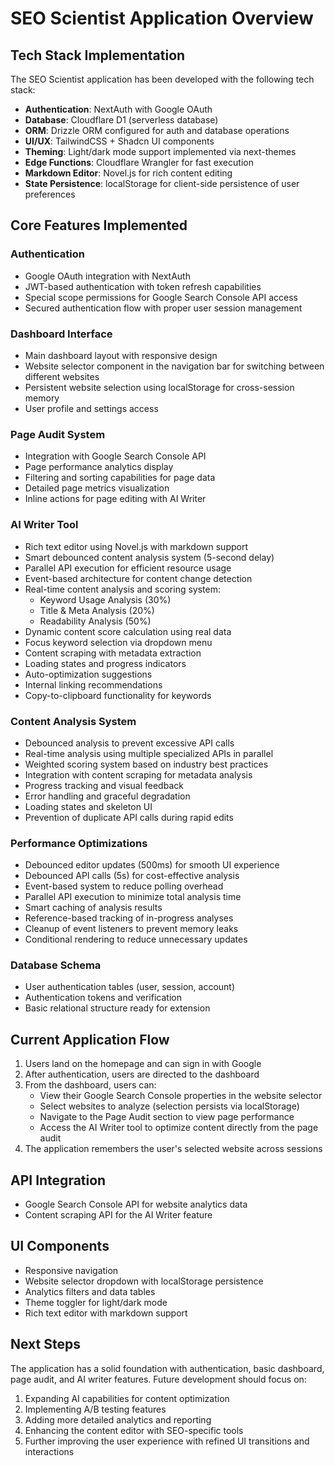 # SEO Scientist Application Overview

## Tech Stack Implementation

The SEO Scientist application has been developed with the following tech stack:

- **Authentication**: NextAuth with Google OAuth
- **Database**: Cloudflare D1 (serverless database)
- **ORM**: Drizzle ORM configured for auth and database operations
- **UI/UX**: TailwindCSS + Shadcn UI components
- **Theming**: Light/dark mode support implemented via next-themes
- **Edge Functions**: Cloudflare Wrangler for fast execution
- **Markdown Editor**: Novel.js for rich content editing
- **State Persistence**: localStorage for client-side persistence of user preferences

## Core Features Implemented

### Authentication

- Google OAuth integration with NextAuth
- JWT-based authentication with token refresh capabilities
- Special scope permissions for Google Search Console API access
- Secured authentication flow with proper user session management

### Dashboard Interface

- Main dashboard layout with responsive design
- Website selector component in the navigation bar for switching between different websites
- Persistent website selection using localStorage for cross-session memory
- User profile and settings access

### Page Audit System

- Integration with Google Search Console API
- Page performance analytics display
- Filtering and sorting capabilities for page data
- Detailed page metrics visualization
- Inline actions for page editing with AI Writer

### AI Writer Tool

- Rich text editor using Novel.js with markdown support
- Smart debounced content analysis system (5-second delay)
- Parallel API execution for efficient resource usage
- Event-based architecture for content change detection
- Real-time content analysis and scoring system:
  - Keyword Usage Analysis (30%)
  - Title & Meta Analysis (20%)
  - Readability Analysis (50%)
- Dynamic content score calculation using real data
- Focus keyword selection via dropdown menu
- Content scraping with metadata extraction
- Loading states and progress indicators
- Auto-optimization suggestions
- Internal linking recommendations
- Copy-to-clipboard functionality for keywords

### Content Analysis System

- Debounced analysis to prevent excessive API calls
- Real-time analysis using multiple specialized APIs in parallel
- Weighted scoring system based on industry best practices
- Integration with content scraping for metadata analysis
- Progress tracking and visual feedback
- Error handling and graceful degradation
- Loading states and skeleton UI
- Prevention of duplicate API calls during rapid edits

### Performance Optimizations

- Debounced editor updates (500ms) for smooth UI experience
- Debounced API calls (5s) for cost-effective analysis
- Event-based system to reduce polling overhead
- Parallel API execution to minimize total analysis time
- Smart caching of analysis results
- Reference-based tracking of in-progress analyses
- Cleanup of event listeners to prevent memory leaks
- Conditional rendering to reduce unnecessary updates

### Database Schema

- User authentication tables (user, session, account)
- Authentication tokens and verification
- Basic relational structure ready for extension

## Current Application Flow

1. Users land on the homepage and can sign in with Google
2. After authentication, users are directed to the dashboard
3. From the dashboard, users can:
   - View their Google Search Console properties in the website selector
   - Select websites to analyze (selection persists via localStorage)
   - Navigate to the Page Audit section to view page performance
   - Access the AI Writer tool to optimize content directly from the page audit
4. The application remembers the user's selected website across sessions

## API Integration

- Google Search Console API for website analytics data
- Content scraping API for the AI Writer feature

## UI Components

- Responsive navigation
- Website selector dropdown with localStorage persistence
- Analytics filters and data tables
- Theme toggler for light/dark mode
- Rich text editor with markdown support

## Next Steps

The application has a solid foundation with authentication, basic dashboard, page audit, and AI writer features. Future development should focus on:

1. Expanding AI capabilities for content optimization
2. Implementing A/B testing features
3. Adding more detailed analytics and reporting
4. Enhancing the content editor with SEO-specific tools
5. Further improving the user experience with refined UI transitions and interactions
